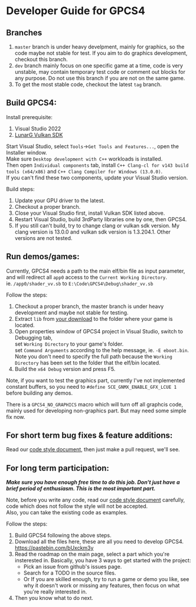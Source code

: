 # Developer Guide for GPCS4

## Branches
1. `master` branch is under heavy develpment, mainly for graphics, so the code maybe not stable for test. If you aim to do graphics development, checkout this branch.
2. `dev` branch mainly focus on one specific game at a time, code is very unstable, may contain temporary test code or comment out blocks for any purpose. Do not use this branch if you are not on the same game.
3. To get the most stable code, checkout the latest `tag` branch.

## Build GPCS4:
Install prerequisite:

1. Visual Studio 2022
2. [LunarG Vulkan SDK](https://vulkan.lunarg.com/)

Start Visual Studio, select `Tools`->`Get Tools and Features...`, open the Installer window.  
Make sure `Desktop development with C++` workloads is installed.  
Then open `Individual components` tab, install `C++ Clang-cl for v143 build tools (x64/x86)` and `C++ Clang Compiler for Windows (13.0.0)`.  
If you can't find these two components, update your Visual Studio version.

Build steps:
1. Update your GPU driver to the latest.  
2. Checkout a proper branch.  
3. Close your Visual Studio first, install Vulkan SDK listed above.
4. Restart Visual Studio, build 3rdParty libraries one by one, then GPCS4.
5. If you still can't build, try to change clang or vulkan sdk version. My clang version is 13.0.0 and vulkan sdk version is 1.3.204.1. Other versions are not tested.

 
## Run demos/games:
Currently, GPCS4 needs a path to the main elf/bin file as input parameter, and will redirect all `app0` access to the `Current Working Directory`.  
ie. `/app0/shader_vv.sb` to `E:\Code\GPCS4\Debug\shader_vv.sb`  

Follow the steps:
1. Checkout a proper branch, the master branch is under heavy development and maybe not stable for testing.
2. Extract `lib` from [your download](https://pastebin.com/bUxckm3y) to the folder where your game is located.
3. Open properties window of GPCS4 project in Visual Studio, switch to Debugging tab,  
set `Working Directory` to your game's folder.  
set `Command Arguments` according to the help message, ie. `-E eboot.bin`.   
Note you don't need to specify the full path because the `Working Directory` has been set to the folder that the elf/bin located.
4. Build the `x64 Debug` version and press F5.

Note, if you want to test the graphics part, currently I've not implemented constant buffers, so you need to 
`#define SCE_GNMX_ENABLE_GFX_LCUE 1` before building any demos.

There is a `GPCS4_NO_GRAPHICS` macro which will turn off all graphcis code, mainly used for developing non-graphics part.
But may need some simple fix now.

## For short term bug fixes & feature additions:
Read our [code style document](https://github.com/Inori/GPCS4/blob/master/Doc/CodeStyle.md), then just make a pull request, we'll see.


## For long term participation:

***Make sure you have enough free time to do this job. Don't just have a brief period of enthusiasm. This is the most important part.***

Note, before you write any code, read our [code style document](https://github.com/Inori/GPCS4/blob/master/Doc/CodeStyle.md) carefully, code which does not follow the style will not be accepted.  
Also, you can take the existing code as examples.

Follow the steps:
1. Build GPCS4 following the above steps.
2. Download all the files here, these are all you need to develop GPCS4.  
    https://pastebin.com/bUxckm3y
3. Read the roadmap on the main page, select a part which you're insterested in. Basically, you have 3 ways to get started with the project:  
     - Pick an issue from github's issues page.  
     - Search for a TODO in the source files.  
     - Or If you are skilled enough, try to run a game or demo you like, see why it doesn't work or missing any features, then focus on what you're really interested in.  
4. Then you know what to do next.


